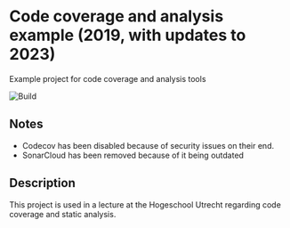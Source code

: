 # Code coverage and analysis example (2019, with updates to 2023)
Example project for code coverage and analysis tools

![Build](https://github.com/arothuis-hu/cc-example/workflows/Build/badge.svg)

## Notes
* Codecov has been disabled because of security issues on their end.
* SonarCloud has been removed because of it being outdated

## Description
This project is used in a lecture at the Hogeschool Utrecht
regarding code coverage and static analysis.
